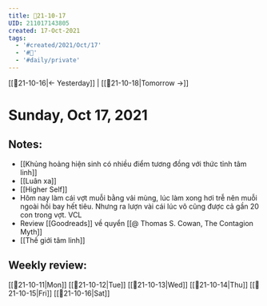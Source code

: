 ```yaml
---
title: 📝21-10-17
UID: 211017143805
created: 17-Oct-2021
tags:
  - '#created/2021/Oct/17'
  - '#📅'
  - '#daily/private'
---
```

[[📝21-10-16|<- Yesterday]] | [[📝21-10-18|Tomorrow ->]]
# Sunday, Oct 17, 2021

## Notes:
- [[Khủng hoảng hiện sinh có nhiều điểm tương đồng với thức tỉnh tâm linh]]
- [[Luân xa]]
- [[Higher Self]]
- Hôm nay làm cái vợt muỗi bằng vải mùng, lúc làm xong hơi trễ nên muỗi ngoài hồi bay hết tiêu. Nhưng ra lượn vài cái lúc vô cũng được cả gần 20 con trong vợt. VCL
- Review [[Goodreads]] về quyển [[@ Thomas S. Cowan, The Contagion Myth]]
- [[Thế giới tâm linh]]

## Weekly review:
[[📝21-10-11|Mon]]
[[📝21-10-12|Tue]]
[[📝21-10-13|Wed]]
[[📝21-10-14|Thu]]
[[📝21-10-15|Fri]]
[[📝21-10-16|Sat]]
